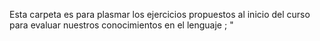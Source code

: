 Esta carpeta es para plasmar los ejercicios propuestos al inicio del curso para evaluar nuestros conocimientos en el lenguaje
;
"
